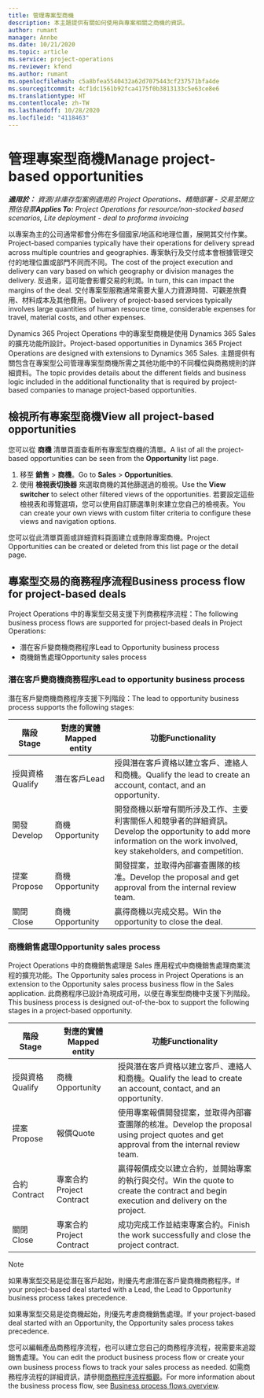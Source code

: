 ```yaml
---
title: 管理專案型商機
description: 本主題提供有關如何使用與專案相關之商機的資訊。
author: rumant
manager: Annbe
ms.date: 10/21/2020
ms.topic: article
ms.service: project-operations
ms.reviewer: kfend
ms.author: rumant
ms.openlocfilehash: c5a8bfea5540432a62d7075443cf237571bfa4de
ms.sourcegitcommit: 4cf1dc1561b92fca4175f0b3813133c5e63ce8e6
ms.translationtype: HT
ms.contentlocale: zh-TW
ms.lasthandoff: 10/28/2020
ms.locfileid: "4118463"
---
```

# <a name="manage-project-based-opportunities"></a><span data-ttu-id="56113-103">管理專案型商機</span><span class="sxs-lookup"><span data-stu-id="56113-103">Manage project-based opportunities</span></span>

<span data-ttu-id="56113-104">_**適用於：** 資源/非庫存型案例適用的 Project Operations、精簡部署 - 交易至開立預估發票_</span><span class="sxs-lookup"><span data-stu-id="56113-104">_**Applies To:** Project Operations for resource/non-stocked based scenarios, Lite deployment - deal to proforma invoicing_</span></span>

<span data-ttu-id="56113-105">以專案為主的公司通常都會分佈在多個國家/地區和地理位置，展開其交付作業。</span><span class="sxs-lookup"><span data-stu-id="56113-105">Project-based companies typically have their operations for delivery spread across multiple countries and geographies.</span></span> <span data-ttu-id="56113-106">專案執行及交付成本會根據管理交付的地理位置或部門不同而不同。</span><span class="sxs-lookup"><span data-stu-id="56113-106">The cost of the project execution and delivery can vary  based on which geography or division manages the delivery.</span></span> <span data-ttu-id="56113-107">反過來，這可能會影響交易的利潤。</span><span class="sxs-lookup"><span data-stu-id="56113-107">In turn, this can impact the margins of the deal.</span></span> <span data-ttu-id="56113-108">交付專案型服務通常需要大量人力資源時間、可觀差旅費用、材料成本及其他費用。</span><span class="sxs-lookup"><span data-stu-id="56113-108">Delivery of project-based services typically involves large quantities of human resource time, considerable expenses for travel, material costs, and other expenses.</span></span>

<span data-ttu-id="56113-109">Dynamics 365 Project Operations 中的專案型商機是使用 Dynamics 365 Sales 的擴充功能所設計。</span><span class="sxs-lookup"><span data-stu-id="56113-109">Project-based opportunities in Dynamics 365 Project Operations are designed with extensions to Dynamics 365 Sales.</span></span> <span data-ttu-id="56113-110">主題提供有關包含在專案型公司管理專案型商機所需之其他功能中的不同欄位與商務規則的詳細資料。</span><span class="sxs-lookup"><span data-stu-id="56113-110">The topic provides details about the different fields and business logic included in the additional functionality that is required by project-based companies to manage project-based opportunities.</span></span>

## <a name="view-all-project-based-opportunities"></a><span data-ttu-id="56113-111">檢視所有專案型商機</span><span class="sxs-lookup"><span data-stu-id="56113-111">View all project-based opportunities</span></span>

<span data-ttu-id="56113-112">您可以從 **商機** 清單頁面查看所有專案型商機的清單。</span><span class="sxs-lookup"><span data-stu-id="56113-112">A list of all the project-based opportunities can be seen from the **Opportunity** list page.</span></span> 

1. <span data-ttu-id="56113-113">移至 **銷售** > **商機**。</span><span class="sxs-lookup"><span data-stu-id="56113-113">Go to **Sales** > **Opportunities**.</span></span>
2. <span data-ttu-id="56113-114">使用 **檢視表切換器** 來選取商機的其他篩選過的檢視。</span><span class="sxs-lookup"><span data-stu-id="56113-114">Use the **View switcher** to select other filtered views of the opportunities.</span></span> <span data-ttu-id="56113-115">若要設定這些檢視表和導覽選項，您可以使用自訂篩選準則來建立您自己的檢視表。</span><span class="sxs-lookup"><span data-stu-id="56113-115">You can create your own views with custom filter criteria to configure these views and navigation options.</span></span>

<span data-ttu-id="56113-116">您可以從此清單頁面或詳細資料頁面建立或刪除專案商機。</span><span class="sxs-lookup"><span data-stu-id="56113-116">Project Opportunities can be created or deleted from this list page or the detail page.</span></span>

## <a name="business-process-flow-for-project-based-deals"></a><span data-ttu-id="56113-117">專案型交易的商務程序流程</span><span class="sxs-lookup"><span data-stu-id="56113-117">Business process flow for project-based deals</span></span>

<span data-ttu-id="56113-118">Project Operations 中的專案型交易支援下列商務程序流程：</span><span class="sxs-lookup"><span data-stu-id="56113-118">The following business process flows are supported for project-based deals in Project Operations:</span></span>

- <span data-ttu-id="56113-119">潛在客戶變商機商務程序</span><span class="sxs-lookup"><span data-stu-id="56113-119">Lead to Opportunity business process</span></span>
- <span data-ttu-id="56113-120">商機銷售處理</span><span class="sxs-lookup"><span data-stu-id="56113-120">Opportunity sales process</span></span>

### <a name="lead-to-opportunity-business-process"></a><span data-ttu-id="56113-121">潛在客戶變商機商務程序</span><span class="sxs-lookup"><span data-stu-id="56113-121">Lead to opportunity business process</span></span> 
<span data-ttu-id="56113-122">潛在客戶變商機商務程序支援下列階段：</span><span class="sxs-lookup"><span data-stu-id="56113-122">The lead to opportunity business process supports the following stages:</span></span>

| <span data-ttu-id="56113-123">階段</span><span class="sxs-lookup"><span data-stu-id="56113-123">Stage</span></span> | <span data-ttu-id="56113-124">對應的實體</span><span class="sxs-lookup"><span data-stu-id="56113-124">Mapped entity</span></span> | <span data-ttu-id="56113-125">功能</span><span class="sxs-lookup"><span data-stu-id="56113-125">Functionality</span></span> |
| --- | --- | --- |
| <span data-ttu-id="56113-126">授與資格​​</span><span class="sxs-lookup"><span data-stu-id="56113-126">Qualify</span></span> | <span data-ttu-id="56113-127">潛在客戶​​</span><span class="sxs-lookup"><span data-stu-id="56113-127">Lead</span></span> | <span data-ttu-id="56113-128">授與潛在客戶資格以建立客戶、連絡人和商機。</span><span class="sxs-lookup"><span data-stu-id="56113-128">Qualify the lead to create an account, contact, and an opportunity.</span></span> |
| <span data-ttu-id="56113-129">開發</span><span class="sxs-lookup"><span data-stu-id="56113-129">Develop</span></span> | <span data-ttu-id="56113-130">商機​​</span><span class="sxs-lookup"><span data-stu-id="56113-130">Opportunity</span></span> | <span data-ttu-id="56113-131">開發商機以新增有關所涉及工作、主要利害關係人和競爭者的詳細資訊。</span><span class="sxs-lookup"><span data-stu-id="56113-131">Develop the opportunity to add more information on the work involved, key stakeholders, and competition.</span></span> |
| <span data-ttu-id="56113-132">提案</span><span class="sxs-lookup"><span data-stu-id="56113-132">Propose</span></span> | <span data-ttu-id="56113-133">商機​​</span><span class="sxs-lookup"><span data-stu-id="56113-133">Opportunity</span></span> | <span data-ttu-id="56113-134">開發提案，並取得內部審查團隊的核准。</span><span class="sxs-lookup"><span data-stu-id="56113-134">Develop the proposal and get approval from the internal review team.</span></span> |
| <span data-ttu-id="56113-135">關閉​​</span><span class="sxs-lookup"><span data-stu-id="56113-135">Close</span></span> | <span data-ttu-id="56113-136">商機​​</span><span class="sxs-lookup"><span data-stu-id="56113-136">Opportunity</span></span> | <span data-ttu-id="56113-137">贏得商機以完成交易。</span><span class="sxs-lookup"><span data-stu-id="56113-137">Win the opportunity to close the deal.</span></span> |

### <a name="opportunity-sales-process"></a><span data-ttu-id="56113-138">商機銷售處理</span><span class="sxs-lookup"><span data-stu-id="56113-138">Opportunity sales process</span></span>
<span data-ttu-id="56113-139">Project Operations 中的商機銷售處理是 Sales 應用程式中商機銷售處理商業流程的擴充功能。</span><span class="sxs-lookup"><span data-stu-id="56113-139">The Opportunity sales process in Project Operations is an extension to the Opportunity sales process business flow in the Sales application.</span></span> <span data-ttu-id="56113-140">此商務程序已設計為現成可用，以便在專案型商機中支援下列階段。</span><span class="sxs-lookup"><span data-stu-id="56113-140">This business process is designed out-of-the-box to support the following stages in a project-based opportunity.</span></span>

| <span data-ttu-id="56113-141">階段</span><span class="sxs-lookup"><span data-stu-id="56113-141">Stage</span></span> | <span data-ttu-id="56113-142">對應的實體</span><span class="sxs-lookup"><span data-stu-id="56113-142">Mapped entity</span></span> | <span data-ttu-id="56113-143">功能</span><span class="sxs-lookup"><span data-stu-id="56113-143">Functionality</span></span> |
| --- | --- | --- |
| <span data-ttu-id="56113-144">授與資格​​</span><span class="sxs-lookup"><span data-stu-id="56113-144">Qualify</span></span> | <span data-ttu-id="56113-145">商機​​</span><span class="sxs-lookup"><span data-stu-id="56113-145">Opportunity</span></span> | <span data-ttu-id="56113-146">授與潛在客戶資格以建立客戶、連絡人和商機。</span><span class="sxs-lookup"><span data-stu-id="56113-146">Qualify the lead to create an account, contact, and an opportunity.</span></span> |
| <span data-ttu-id="56113-147">提案</span><span class="sxs-lookup"><span data-stu-id="56113-147">Propose</span></span> | <span data-ttu-id="56113-148">報價</span><span class="sxs-lookup"><span data-stu-id="56113-148">Quote</span></span> | <span data-ttu-id="56113-149">使用專案報價開發提案，並取得內部審查團隊的核准。</span><span class="sxs-lookup"><span data-stu-id="56113-149">Develop the proposal using project quotes and get approval from the internal review team.</span></span> |
| <span data-ttu-id="56113-150">合約</span><span class="sxs-lookup"><span data-stu-id="56113-150">Contract</span></span> | <span data-ttu-id="56113-151">專案合約</span><span class="sxs-lookup"><span data-stu-id="56113-151">Project Contract</span></span> | <span data-ttu-id="56113-152">贏得報價成交以建立合約，並開始專案的執行與交付。</span><span class="sxs-lookup"><span data-stu-id="56113-152">Win the quote to create the contract and begin execution and delivery on the project.</span></span> |
| <span data-ttu-id="56113-153">關閉​​</span><span class="sxs-lookup"><span data-stu-id="56113-153">Close</span></span> | <span data-ttu-id="56113-154">專案合約</span><span class="sxs-lookup"><span data-stu-id="56113-154">Project Contract</span></span> | <span data-ttu-id="56113-155">成功完成工作並結束專案合約。</span><span class="sxs-lookup"><span data-stu-id="56113-155">Finish the work successfully and close the project contract.</span></span> |

> [!NOTE]
> <span data-ttu-id="56113-156">如果專案型交易是從潛在客戶起始，則優先考慮潛在客戶變商機商務程序。</span><span class="sxs-lookup"><span data-stu-id="56113-156">If your project-based deal started with a Lead, the Lead to Opportunity business process takes precedence.</span></span>
>
> <span data-ttu-id="56113-157">如果專案型交易是從商機起始，則優先考慮商機銷售處理。</span><span class="sxs-lookup"><span data-stu-id="56113-157">If your project-based deal started with an Opportunity, the Opportunity sales process takes precedence.</span></span>

<span data-ttu-id="56113-158">您可以編輯產品商務程序流程，也可以建立您自己的商務程序流程，視需要來追蹤銷售處理。</span><span class="sxs-lookup"><span data-stu-id="56113-158">You can edit the product business process flow or create your own business process flows to track your sales process as needed.</span></span> <span data-ttu-id="56113-159">如需商務程序流程的詳細資訊，請參閱[商務程序流程概觀](https://docs.microsoft.com/dynamics365/customerengagement/on-premises/customize/business-process-flows-overview)。</span><span class="sxs-lookup"><span data-stu-id="56113-159">For more information about the business process flow, see [Business process flows overview](https://docs.microsoft.com/dynamics365/customerengagement/on-premises/customize/business-process-flows-overview).</span></span>
